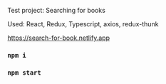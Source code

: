 Test project: Searching for books

Used: React, Redux, Typescript, axios, redux-thunk

https://search-for-book.netlify.app


### `npm i`

### `npm start`



